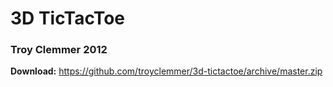 # 3D TicTacToe
### Troy Clemmer 2012

**Download:** https://github.com/troyclemmer/3d-tictactoe/archive/master.zip
